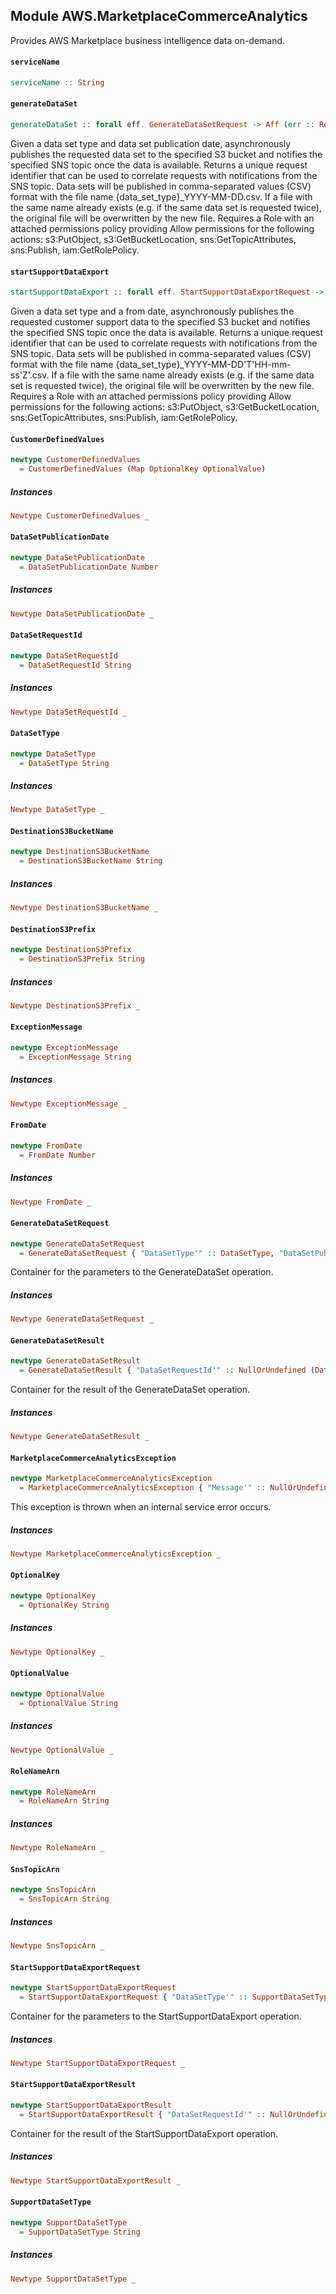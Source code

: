 ## Module AWS.MarketplaceCommerceAnalytics

Provides AWS Marketplace business intelligence data on-demand.

#### `serviceName`

``` purescript
serviceName :: String
```

#### `generateDataSet`

``` purescript
generateDataSet :: forall eff. GenerateDataSetRequest -> Aff (err :: RequestError | eff) GenerateDataSetResult
```

Given a data set type and data set publication date, asynchronously publishes the requested data set to the specified S3 bucket and notifies the specified SNS topic once the data is available. Returns a unique request identifier that can be used to correlate requests with notifications from the SNS topic. Data sets will be published in comma-separated values (CSV) format with the file name {data_set_type}_YYYY-MM-DD.csv. If a file with the same name already exists (e.g. if the same data set is requested twice), the original file will be overwritten by the new file. Requires a Role with an attached permissions policy providing Allow permissions for the following actions: s3:PutObject, s3:GetBucketLocation, sns:GetTopicAttributes, sns:Publish, iam:GetRolePolicy.

#### `startSupportDataExport`

``` purescript
startSupportDataExport :: forall eff. StartSupportDataExportRequest -> Aff (err :: RequestError | eff) StartSupportDataExportResult
```

Given a data set type and a from date, asynchronously publishes the requested customer support data to the specified S3 bucket and notifies the specified SNS topic once the data is available. Returns a unique request identifier that can be used to correlate requests with notifications from the SNS topic. Data sets will be published in comma-separated values (CSV) format with the file name {data_set_type}_YYYY-MM-DD'T'HH-mm-ss'Z'.csv. If a file with the same name already exists (e.g. if the same data set is requested twice), the original file will be overwritten by the new file. Requires a Role with an attached permissions policy providing Allow permissions for the following actions: s3:PutObject, s3:GetBucketLocation, sns:GetTopicAttributes, sns:Publish, iam:GetRolePolicy.

#### `CustomerDefinedValues`

``` purescript
newtype CustomerDefinedValues
  = CustomerDefinedValues (Map OptionalKey OptionalValue)
```

##### Instances
``` purescript
Newtype CustomerDefinedValues _
```

#### `DataSetPublicationDate`

``` purescript
newtype DataSetPublicationDate
  = DataSetPublicationDate Number
```

##### Instances
``` purescript
Newtype DataSetPublicationDate _
```

#### `DataSetRequestId`

``` purescript
newtype DataSetRequestId
  = DataSetRequestId String
```

##### Instances
``` purescript
Newtype DataSetRequestId _
```

#### `DataSetType`

``` purescript
newtype DataSetType
  = DataSetType String
```

##### Instances
``` purescript
Newtype DataSetType _
```

#### `DestinationS3BucketName`

``` purescript
newtype DestinationS3BucketName
  = DestinationS3BucketName String
```

##### Instances
``` purescript
Newtype DestinationS3BucketName _
```

#### `DestinationS3Prefix`

``` purescript
newtype DestinationS3Prefix
  = DestinationS3Prefix String
```

##### Instances
``` purescript
Newtype DestinationS3Prefix _
```

#### `ExceptionMessage`

``` purescript
newtype ExceptionMessage
  = ExceptionMessage String
```

##### Instances
``` purescript
Newtype ExceptionMessage _
```

#### `FromDate`

``` purescript
newtype FromDate
  = FromDate Number
```

##### Instances
``` purescript
Newtype FromDate _
```

#### `GenerateDataSetRequest`

``` purescript
newtype GenerateDataSetRequest
  = GenerateDataSetRequest { "DataSetType'" :: DataSetType, "DataSetPublicationDate'" :: DataSetPublicationDate, "RoleNameArn'" :: RoleNameArn, "DestinationS3BucketName'" :: DestinationS3BucketName, "DestinationS3Prefix'" :: NullOrUndefined (DestinationS3Prefix), "SnsTopicArn'" :: SnsTopicArn, "CustomerDefinedValues'" :: NullOrUndefined (CustomerDefinedValues) }
```

Container for the parameters to the GenerateDataSet operation.

##### Instances
``` purescript
Newtype GenerateDataSetRequest _
```

#### `GenerateDataSetResult`

``` purescript
newtype GenerateDataSetResult
  = GenerateDataSetResult { "DataSetRequestId'" :: NullOrUndefined (DataSetRequestId) }
```

Container for the result of the GenerateDataSet operation.

##### Instances
``` purescript
Newtype GenerateDataSetResult _
```

#### `MarketplaceCommerceAnalyticsException`

``` purescript
newtype MarketplaceCommerceAnalyticsException
  = MarketplaceCommerceAnalyticsException { "Message'" :: NullOrUndefined (ExceptionMessage) }
```

This exception is thrown when an internal service error occurs.

##### Instances
``` purescript
Newtype MarketplaceCommerceAnalyticsException _
```

#### `OptionalKey`

``` purescript
newtype OptionalKey
  = OptionalKey String
```

##### Instances
``` purescript
Newtype OptionalKey _
```

#### `OptionalValue`

``` purescript
newtype OptionalValue
  = OptionalValue String
```

##### Instances
``` purescript
Newtype OptionalValue _
```

#### `RoleNameArn`

``` purescript
newtype RoleNameArn
  = RoleNameArn String
```

##### Instances
``` purescript
Newtype RoleNameArn _
```

#### `SnsTopicArn`

``` purescript
newtype SnsTopicArn
  = SnsTopicArn String
```

##### Instances
``` purescript
Newtype SnsTopicArn _
```

#### `StartSupportDataExportRequest`

``` purescript
newtype StartSupportDataExportRequest
  = StartSupportDataExportRequest { "DataSetType'" :: SupportDataSetType, "FromDate'" :: FromDate, "RoleNameArn'" :: RoleNameArn, "DestinationS3BucketName'" :: DestinationS3BucketName, "DestinationS3Prefix'" :: NullOrUndefined (DestinationS3Prefix), "SnsTopicArn'" :: SnsTopicArn, "CustomerDefinedValues'" :: NullOrUndefined (CustomerDefinedValues) }
```

Container for the parameters to the StartSupportDataExport operation.

##### Instances
``` purescript
Newtype StartSupportDataExportRequest _
```

#### `StartSupportDataExportResult`

``` purescript
newtype StartSupportDataExportResult
  = StartSupportDataExportResult { "DataSetRequestId'" :: NullOrUndefined (DataSetRequestId) }
```

Container for the result of the StartSupportDataExport operation.

##### Instances
``` purescript
Newtype StartSupportDataExportResult _
```

#### `SupportDataSetType`

``` purescript
newtype SupportDataSetType
  = SupportDataSetType String
```

##### Instances
``` purescript
Newtype SupportDataSetType _
```


